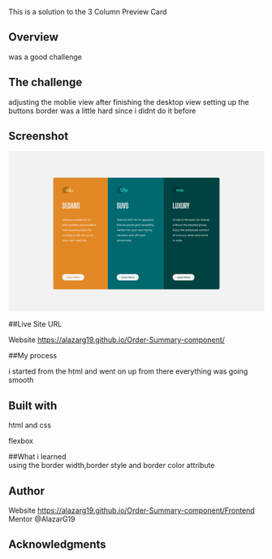 This is a solution to the 3 Column Preview Card

## Overview 

was a good challenge 

## The challenge  

adjusting the moblie view after finishing the desktop view
setting up the buttons border was a little hard since i didnt do it before
## Screenshot
![ScreenShot](Screenshot3columnpreview.png)


##Live Site URL 

Website  https://alazarg19.github.io/Order-Summary-component/ 


##My process 

i started from the html and went on up from there everything was going smooth 

## Built with  

html and css 

flexbox 

  

##What i learned  
using the border width,border style and border color attribute
 

## Author 
Website  https://alazarg19.github.io/Order-Summary-component/Frontend Mentor @AlazarG19 

## Acknowledgments 